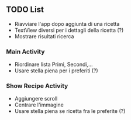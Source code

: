 ## TODO List

* Riavviare l'app dopo aggiunta di una ricetta
* TextView diversi per i dettagli della ricetta (?)
* Mostrare risultati ricerca

### Main Activity

* Riordinare lista Primi, Secondi,...
* Usare stella piena per i preferiti (?)

### Show Recipe Activity

* Aggiungere scroll 
* Centrare l'immagine
* Usare stella piena se ricetta fra le preferite (?)
